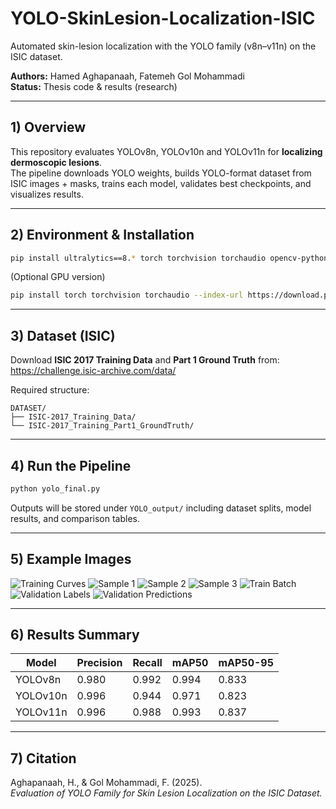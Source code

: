 # YOLO-SkinLesion-Localization-ISIC
Automated skin-lesion localization with the YOLO family (v8n–v11n) on the ISIC dataset.

**Authors:** Hamed Aghapanaah, Fatemeh Gol Mohammadi  
**Status:** Thesis code & results (research)

---

## 1) Overview
This repository evaluates YOLOv8n, YOLOv10n and YOLOv11n for **localizing dermoscopic lesions**.  
The pipeline downloads YOLO weights, builds YOLO-format dataset from ISIC images + masks, trains each model, validates best checkpoints, and visualizes results.

---

## 2) Environment & Installation
```bash
pip install ultralytics==8.* torch torchvision torchaudio opencv-python numpy pandas matplotlib tqdm
```

(Optional GPU version)
```bash
pip install torch torchvision torchaudio --index-url https://download.pytorch.org/whl/cu121
```

---

## 3) Dataset (ISIC)
Download **ISIC 2017 Training Data** and **Part 1 Ground Truth** from:
https://challenge.isic-archive.com/data/

Required structure:
```
DATASET/
├── ISIC-2017_Training_Data/
└── ISIC-2017_Training_Part1_GroundTruth/
```

---

## 4) Run the Pipeline
```bash
python yolo_final.py
```
Outputs will be stored under `YOLO_output/` including dataset splits, model results, and comparison tables.

---

## 5) Example Images
![Training Curves](images/results.png)
![Sample 1](images/ISIC_0000177.jpg)
![Sample 2](images/ISIC_0000360.jpg)
![Sample 3](images/ISIC_0009930.jpg)
![Train Batch](images/train_batch0.jpg)
![Validation Labels](images/val_batch1_labels.jpg)
![Validation Predictions](images/val_batch2_pred.jpg)

---

## 6) Results Summary
| Model   | Precision | Recall | mAP50 | mAP50-95 |
|----------|-----------|--------|-------|----------|
| YOLOv8n | 0.980 | 0.992 | 0.994 | 0.833 |
| YOLOv10n | 0.996 | 0.944 | 0.971 | 0.823 |
| YOLOv11n | 0.996 | 0.988 | 0.993 | 0.837 |

---

## 7) Citation
Aghapanaah, H., & Gol Mohammadi, F. (2025).  
*Evaluation of YOLO Family for Skin Lesion Localization on the ISIC Dataset.*

